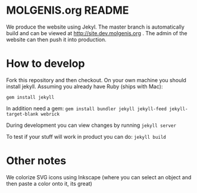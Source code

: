 # MOLGENIS.org README

We produce the website using Jekyl. The master branch is automatically build and can be viewed at http://site.dev.molgenis.org . The admin of the website can then push it into production.

# How to develop

Fork this repository and then checkout. On your own machine you should install jekyll. 
Assuming you already have Ruby (ships with Mac):

```
gem install jekyll
```

In addition need a gem:
```gem install bundler jekyll jekyll-feed jekyll-target-blank webrick```

During development you can view changes by running
```jekyll server```

To test if your stuff will work in product you can do:
```jekyll build```

# Other notes

We colorize SVG icons using Inkscape (where you can select an object and then paste a color onto it, its great)

